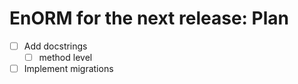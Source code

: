 # EnORM for the next release: Plan

* [ ] Add docstrings
  * [ ] method level
* [ ] Implement migrations